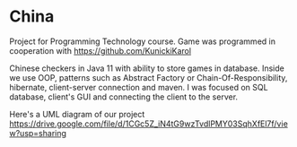 # China

Project for Programming Technology course. Game was programmed in cooperation with https://github.com/KunickiKarol

Chinese checkers in Java 11 with ability to store games in database. Inside we use OOP, patterns such as Abstract Factory or Chain-Of-Responsibility, hibernate, client-server connection and maven. I was focused on SQL database, client's GUI and connecting the client to the server.

Here's a UML diagram of our project https://drive.google.com/file/d/1CGc5Z_iN4tG9wzTvdlPMY03SqhXfEl7f/view?usp=sharing
